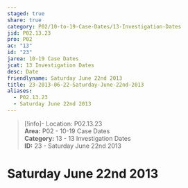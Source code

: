 ```yaml
---  
staged: true  
share: true  
category: P02/10-to-19-Case-Dates/13-Investigation-Dates  
jid: P02.13.23  
pro: P02  
ac: "13"  
id: "23"  
jarea: 10-19 Case Dates  
jcat: 13 Investigation Dates  
desc: Date  
friendlyname: Saturday June 22nd 2013  
title: 23-2013-06-22-Saturday-June-22nd-2013  
aliases:  
  - P02.13.23  
  - Saturday June 22nd 2013  
---  
```

  
>[!info]- Location: P02.13.23  
>**Area:** P02 - 10-19 Case Dates  
>**Category:** 13 - 13 Investigation Dates  
>**ID:** 23 - Saturday June 22nd 2013  
  
# Saturday June 22nd 2013